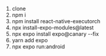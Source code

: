 
1. clone
2. npm i
3. npm install react-native-executorch
4. npx install-expo-modules@latest
5. npx expo install expo@canary --fix
6. yarn add expo
7. npx expo run:android